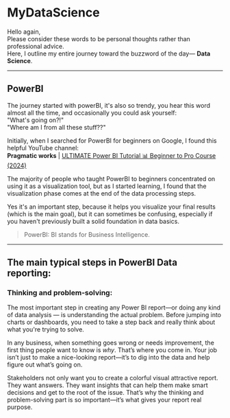 # MyDataScience

Hello again,<br/>
Please consider these words to be personal thoughts rather than professional advice.<br/>
Here, I outline my entire journey toward the buzzword of the day— **Data Science**.<br/>

---
## PowerBI
The journey started with powerBI, it's also so trendy, you hear this word almost all the time, and occasionally you could ask yourself:<br/>
"What's going on?!"<br/> 
"Where am I from all these stuff??"

Initially, when I searched for PowerBI for beginners on Google, I found this helpful YouTube channel:<br/> **Pragmatic works** | 
[ULTIMATE Power BI Tutorial 📊 Beginner to Pro Course (2024)](https://www.youtube.com/watch?v=Dk25lwdTKow)

The majority of people who taught PowerBI to beginners concentrated on using it as a visualization tool, but as I started learning, I found that the visualization phase comes at the end of the data processing steps.

Yes it's an important step, because it helps you visualize your final results (which is the main goal), but it can sometimes be confusing, especially if you haven't previously built a solid foundation in data basics.


> PowerBI: BI stands for Business Intelligence.

---
## The main typical steps in PowerBI Data reporting:


### Thinking and problem-solving:
  
The most important step in creating any Power BI report—or doing any kind of data analysis — is understanding the actual problem. Before jumping into charts or dashboards, you need to take a step back and really think about what you're trying to solve.

In any business, when something goes wrong or needs improvement, the first thing people want to know is *why*. That’s where you come in. Your job isn’t just to make a nice-looking report—it’s to dig into the data and help figure out what’s going on.

Stakeholders not only want you to create a colorful visual attractive report. They want answers. They want insights that can help them make smart decisions and get to the root of the issue. That’s why the thinking and problem-solving part is so important—it’s what gives your report real purpose.
